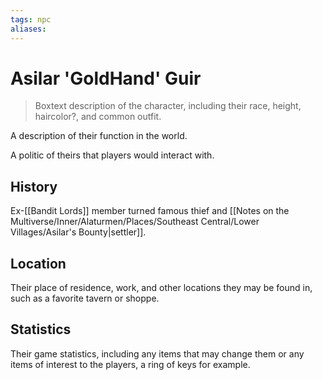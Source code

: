 ```yaml
---
tags: npc
aliases:
---
```

# Asilar 'GoldHand' Guir

> Boxtext description of the character, including their race, height, haircolor?, and common outfit.

A description of their function in the world.

A politic of theirs that players would interact with.

## History
Ex-[[Bandit Lords]] member turned famous thief and [[Notes on the Multiverse/Inner/Alaturmen/Places/Southeast Central/Lower Villages/Asilar's Bounty|settler]].

## Location
Their place of residence, work, and other locations they may be found in, such as a favorite tavern or shoppe.

## Statistics
Their game statistics, including any items that may change them or any items of interest to the players, a ring of keys for example.